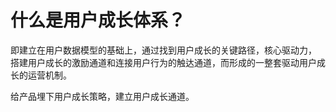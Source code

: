 # 什么是用户成长体系？

即建立在用户数据模型的基础上，通过找到用户成长的关键路径，核心驱动力，  
搭建用户成长的激励通道和连接用户行为的触达通道，而形成的一整套驱动用户成长的运营机制。

给产品埋下用户成长策略，建立用户成长通道。


